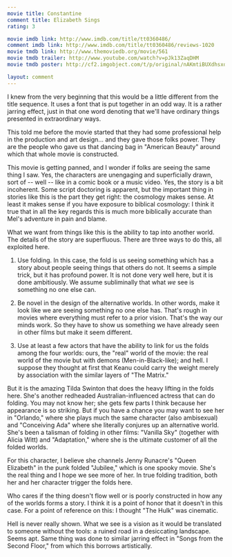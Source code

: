 ```yaml
---
movie title: Constantine
comment title: Elizabeth Sings
rating: 3

movie imdb link: http://www.imdb.com/title/tt0360486/
comment imdb link: http://www.imdb.com/title/tt0360486/reviews-1020
movie tmdb link: http://www.themoviedb.org/movie/561
movie tmdb trailer: http://www.youtube.com/watch?v=pJk13ZaqDHM
movie tmdb poster: http://cf2.imgobject.com/t/p/original/nAKmtiBUXdhsxdj9mVqwQUm9zHA.jpg

layout: comment
---
```


I knew from the very beginning that this would be a little different from the title sequence. It uses a font that is put together in an odd way. It is a rather jarring effect, just in that one word denoting that we'll have ordinary things presented in extraordinary ways.

This told me before the movie started that they had some professional help in the production and art design... and they gave those folks power. They are the people who gave us that dancing bag in "American Beauty" around which that whole movie is constructed.

This movie is getting panned, and I wonder if folks are seeing the same thing I saw. Yes, the characters are unengaging and superficially drawn, sort of -- well -- like in a comic book or a music video. Yes, the story is a bit incoherent. Some script doctoring is apparent, but the important thing in stories like this is the part they get right: the cosmology makes sense. At least it makes sense if you have exposure to biblical cosmology: I think it true that in all the key regards this is much more biblically accurate than Mel's adventure in pain and blame.

What we want from things like this is the ability to tap into another world. The details of the story are superfluous. There are three ways to do this, all exploited here.

1) Use folding. In this case, the fold is us seeing something which has a story about people seeing things that others do not. It seems a simple trick, but it has profound power. It is not done very well here, but it is done ambitiously. We assume subliminally that what _we_ see is something no one else can.

2) Be novel in the design of the alternative worlds. In other words, make it look like we are seeing something no one else has. That's rough in movies where everything must refer to a prior vision. That's the way our minds work. So they have to show us something we have already seen in other films but make it seem different.

3) Use at least a few actors that have the ability to link for us the folds among the four worlds: ours, the "real" world of the movie: the real world of the movie but with demons (Men-in-Black-like); and hell. I suppose they thought at first that Keanu could carry the weight merely by association with the similar layers of "The Matrix."

But it is the amazing Tilda Swinton that does the heavy lifting in the folds here. She's another redheaded Australian-influenced actress that can do folding. You may not know her; she gets few parts I think because her appearance is so striking. But if you have a chance you may want to see her in "Orlando," where she plays much the same character (also ambisexual) and "Conceiving Ada" where she literally conjures up an alternative world. She's been a talisman of folding in other films: "Vanilla Sky" (together with Alicia Witt) and "Adaptation," where she is the ultimate customer of all the folded worlds. 

For this character, I believe she channels Jenny Runacre's "Queen Elizabeth" in the punk folded "Jubilee," which is one spooky movie. She's the real thing and I hope we see more of her. In true folding tradition, both her and her character trigger the folds here.

Who cares if the thing doesn't flow well or is poorly constructed in how any of the worlds forms a story. I think it is a point of honor that it doesn't in this case. For a point of reference on this: I thought "The Hulk" was cinematic.

Hell is never really shown. What we see is a vision as it would be translated to someone without the tools: a ruined road in a desiccating landscape. Seems apt. Same thing was done to similar jarring effect in "Songs from the Second Floor," from which this borrows artistically.